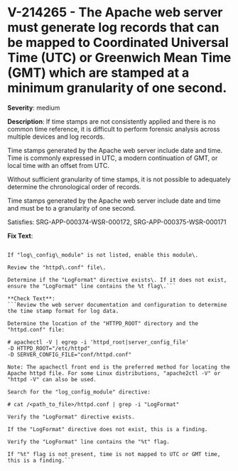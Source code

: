 # V-214265 - The Apache web server must generate log records that can be mapped to Coordinated Universal Time (UTC) or Greenwich Mean Time (GMT) which are stamped at a minimum granularity of one second.

**Severity**: medium

**Description**:
If time stamps are not consistently applied and there is no common time reference, it is difficult to perform forensic analysis across multiple devices and log records.

Time stamps generated by the Apache web server include date and time. Time is commonly expressed in UTC, a modern continuation of GMT, or local time with an offset from UTC.

Without sufficient granularity of time stamps, it is not possible to adequately determine the chronological order of records.

Time stamps generated by the Apache web server include date and time and must be to a granularity of one second.

Satisfies: SRG-APP-000374-WSR-000172, SRG-APP-000375-WSR-000171

**Fix Text**:
```In a command line, run "httpd \-M" to view a list of installed modules\.

If "log\_config\_module" is not listed, enable this module\.

Review the "httpd\.conf" file\.

Determine if the "LogFormat" directive exists\. If it does not exist, ensure the "LogFormat" line contains the %t flag\.```

**Check Text**:
```Review the web server documentation and configuration to determine the time stamp format for log data.

Determine the location of the "HTTPD_ROOT" directory and the "httpd.conf" file:

# apachectl -V | egrep -i 'httpd_root|server_config_file'
-D HTTPD_ROOT="/etc/httpd"
-D SERVER_CONFIG_FILE="conf/httpd.conf"

Note: The apachectl front end is the preferred method for locating the Apache httpd file. For some Linux distributions, "apache2ctl -V" or  "httpd -V" can also be used.  

Search for the "log_config_module" directive:

# cat /<path_to_file>/httpd.conf | grep -i "LogFormat"

Verify the "LogFormat" directive exists.

If the "LogFormat" directive does not exist, this is a finding.

Verify the "LogFormat" line contains the "%t" flag.
 
If "%t" flag is not present, time is not mapped to UTC or GMT time, this is a finding.```
